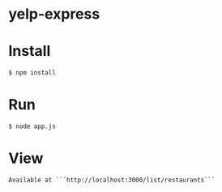 # yelp-express


# Install

    $ npm install


# Run

    $ node app.js

# View
    Available at ```http://localhost:3000/list/restaurants```
